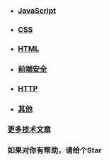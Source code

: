 * ### [JavaScript](https://github.com/woai3c/Front-end-basic-knowledge/blob/master/JavaSciprt.md)
* ### [CSS](https://github.com/woai3c/Front-end-basic-knowledge/blob/master/CSS.md)
* ### [HTML](https://github.com/woai3c/Front-end-basic-knowledge/blob/master/HTML.md)
* ### [前端安全](https://github.com/woai3c/Front-end-basic-knowledge/blob/master/%E5%89%8D%E7%AB%AF%E5%AE%89%E5%85%A8.md)
* ### [HTTP](https://github.com/woai3c/Front-end-basic-knowledge/blob/master/HTTP.md)
* ### [其他](https://github.com/woai3c/Front-end-basic-knowledge/blob/master/%E5%85%B6%E4%BB%96.md)




### [更多技术文章](https://github.com/woai3c/Front-end-articles)

### 如果对你有帮助，请给个Star
